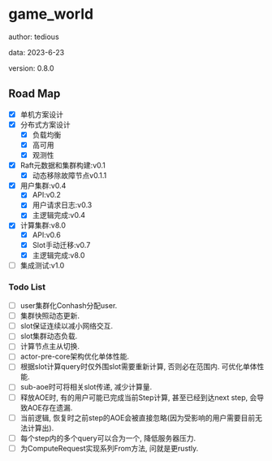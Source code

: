 # game_world

author: tedious

data: 2023-6-23

version: 0.8.0

## Road Map

- [x] 单机方案设计
- [x] 分布式方案设计
  - [x] 负载均衡
  - [x] 高可用
  - [x] 观测性
- [x] Raft元数据和集群构建:v0.1
  - [x] 动态移除故障节点v0.1.1
- [x] 用户集群:v0.4
  - [x] API:v0.2
  - [x] 用户请求日志:v0.3
  - [x] 主逻辑完成:v0.4
- [x] 计算集群:v8.0
  - [x] API:v0.6
  - [x] Slot手动迁移:v0.7
  - [x] 主逻辑完成:v8.0
- [ ] 集成测试:v1.0

### Todo List

- [ ] user集群化Conhash分配user.
- [ ] 集群快照动态更新.
- [ ] slot保证连续以减小网络交互.
- [ ] slot集群动态负载.
- [ ] 计算节点主从切换.
- [ ] actor-pre-core架构优化单体性能.
- [ ] 根据slot计算query时仅外围slot需要重新计算, 否则必在范围内. 可优化单体性能.
- [ ] sub-aoe时可将相关slot传递, 减少计算量.
- [ ] 释放AOE时, 有的用户可能已完成当前Step计算, 甚至已经到达next step, 会导致AOE存在遗漏.
- [ ] 当前逻辑, 恢复时之前step的AOE会被直接忽略(因为受影响的用户需要目前无法计算出).
- [ ] 每个step内的多个query可以合为一个, 降低服务器压力.
- [ ] 为ComputeRequest实现系列From方法, 问就是更rustly.
